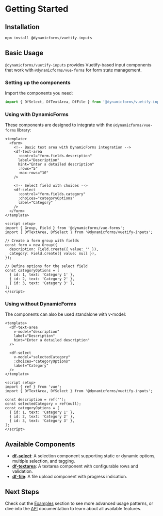 # Getting Started

## Installation

```bash
npm install @dynamicforms/vuetify-inputs
```

## Basic Usage

`@dynamicforms/vuetify-inputs` provides Vuetify-based input components that work with `@dynamicforms/vue-forms` for form 
state management.

### Setting up the components

Import the components you need:

```typescript
import { DfSelect, DfTextArea, DfFile } from '@dynamicforms/vuetify-inputs';
```

### Using with DynamicForms

These components are designed to integrate with the `@dynamicforms/vue-forms` library:

```vue
<template>
  <form>
    <!-- Basic text area with DynamicForms integration -->
    <df-text-area
      :control="form.fields.description"
      label="Description"
      hint="Enter a detailed description"
      :rows="5"
      :max-rows="10"
    />
    
    <!-- Select field with choices -->
    <df-select
      :control="form.fields.category"
      :choices="categoryOptions"
      label="Category"
    />
  </form>
</template>

<script setup>
import { Group, Field } from '@dynamicforms/vue-forms';
import { DfTextArea, DfSelect } from '@dynamicforms/vuetify-inputs';

// Create a form group with fields
const form = new Group({
  description: Field.create({ value: '' }),
  category: Field.create({ value: null }),
});

// Define options for the select field
const categoryOptions = [
  { id: 1, text: 'Category 1' },
  { id: 2, text: 'Category 2' },
  { id: 3, text: 'Category 3' },
];
</script>
```

### Using without DynamicForms

The components can also be used standalone with v-model:

```vue
<template>
  <df-text-area
    v-model="description"
    label="Description"
    hint="Enter a detailed description"
  />
  
  <df-select
    v-model="selectedCategory"
    :choices="categoryOptions"
    label="Category"
  />
</template>

<script setup>
import { ref } from 'vue';
import { DfTextArea, DfSelect } from '@dynamicforms/vuetify-inputs';

const description = ref('');
const selectedCategory = ref(null);
const categoryOptions = [
  { id: 1, text: 'Category 1' },
  { id: 2, text: 'Category 2' },
  { id: 3, text: 'Category 3' },
];
</script>
```

## Available Components

- [**df-select**](/examples/df-select): A selection component supporting static or dynamic options, multiple selection,
  and tagging.
- [**df-textarea**](/examples/df-text-area): A textarea component with configurable rows and validation.
- [**df-file**](/examples/df-file): A file upload component with progress indication.

## Next Steps

Check out the [Examples](/examples/) section to see more advanced usage patterns, or dive into the [API](/api/) 
documentation to learn about all available features.
